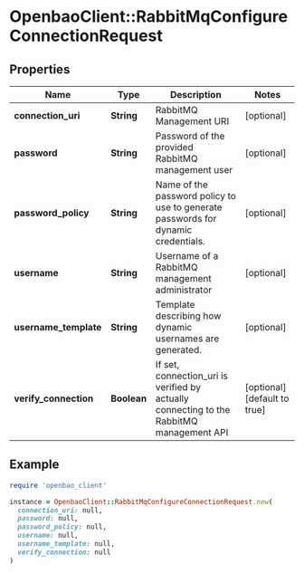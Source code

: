 # OpenbaoClient::RabbitMqConfigureConnectionRequest

## Properties

| Name | Type | Description | Notes |
| ---- | ---- | ----------- | ----- |
| **connection_uri** | **String** | RabbitMQ Management URI | [optional] |
| **password** | **String** | Password of the provided RabbitMQ management user | [optional] |
| **password_policy** | **String** | Name of the password policy to use to generate passwords for dynamic credentials. | [optional] |
| **username** | **String** | Username of a RabbitMQ management administrator | [optional] |
| **username_template** | **String** | Template describing how dynamic usernames are generated. | [optional] |
| **verify_connection** | **Boolean** | If set, connection_uri is verified by actually connecting to the RabbitMQ management API | [optional][default to true] |

## Example

```ruby
require 'openbao_client'

instance = OpenbaoClient::RabbitMqConfigureConnectionRequest.new(
  connection_uri: null,
  password: null,
  password_policy: null,
  username: null,
  username_template: null,
  verify_connection: null
)
```

